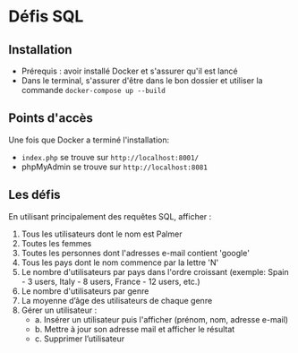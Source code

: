 # Défis SQL

## Installation

- Prérequis : avoir installé Docker et s'assurer qu'il est lancé
- Dans le terminal, s'assurer d'être dans le bon dossier et utiliser la commande `docker-compose up --build`

## Points d'accès

Une fois que Docker a terminé l'installation:

- `index.php` se trouve sur `http://localhost:8001/`
- phpMyAdmin se trouve sur `http://localhost:8081`

## Les défis

En utilisant principalement des requêtes SQL, afficher :

1. Tous les utilisateurs dont le nom est Palmer
2. Toutes les femmes
3. Toutes les personnes dont l'adresses e-mail contient 'google'
4. Tous les pays dont le nom commence par la lettre 'N'
5. Le nombre d'utilisateurs par pays dans l'ordre croissant (exemple: Spain - 3 users, Italy - 8 users, France - 12 users, etc.)
6. Le nombre d'utilisateurs par genre
7. La moyenne d’âge des utilisateurs de chaque genre
8. Gérer un utilisateur :
   - a. Insérer un utilisateur puis l'afficher (prénom, nom, adresse e-mail)
   - b. Mettre à jour son adresse mail et afficher le résultat
   - c. Supprimer l’utilisateur
